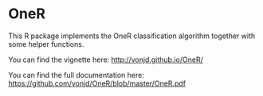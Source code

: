 # OneR
This R package implements the OneR classification algorithm together with some helper functions.

You can find the vignette here:
http://vonjd.github.io/OneR/

You can find the full documentation here:
https://github.com/vonjd/OneR/blob/master/OneR.pdf
